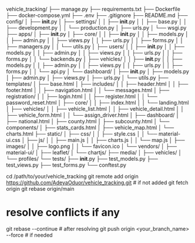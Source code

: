 vehicle_tracking/
├── manage.py
├── requirements.txt
├── Dockerfile
├── docker-compose.yml
├── .env
├── .gitignore
├── README.md
├── config/
│   ├── __init__.py
│   ├── settings/
│   │   ├── __init__.py
│   │   ├── base.py
│   │   ├── development.py
│   │   └── production.py
│   ├── urls.py
│   └── wsgi.py
├── apps/
│   ├── __init__.py
│   ├── core/
│   │   ├── __init__.py
│   │   ├── models.py
│   │   ├── admin.py
│   │   ├── views.py
│   │   ├── urls.py
│   │   ├── forms.py
│   │   ├── managers.py
│   │   └── utils.py
│   ├── users/
│   │   ├── __init__.py
│   │   ├── models.py
│   │   ├── admin.py
│   │   ├── views.py
│   │   ├── urls.py
│   │   ├── forms.py
│   │   └── backends.py
│   ├── vehicles/
│   │   ├── __init__.py
│   │   ├── models.py
│   │   ├── admin.py
│   │   ├── views.py
│   │   ├── urls.py
│   │   ├── forms.py
│   │   └── api.py
│   └── dashboard/
│       ├── __init__.py
│       ├── models.py
│       ├── admin.py
│       ├── views.py
│       ├── urls.py
│       └── utils.py
├── templates/
│   ├── base.html
│   ├── includes/
│   │   ├── header.html
│   │   ├── footer.html
│   │   ├── navigation.html
│   │   └── messages.html
│   ├── registration/
│   │   ├── login.html
│   │   ├── register.html
│   │   └── password_reset.html
│   ├── core/
│   │   ├── index.html
│   │   └── landing.html
│   ├── vehicles/
│   │   ├── vehicle_list.html
│   │   ├── vehicle_detail.html
│   │   ├── vehicle_form.html
│   │   └── assign_driver.html
│   ├── dashboard/
│       ├── national.html
│       ├── county.html
│       ├── subcounty.html
│       └── components/
│           ├── stats_cards.html
│           ├── vehicle_map.html
│           └── charts.html
├── static/
│   ├── css/
│   │   ├── style.css
│   │   └── material-ui.css
│   ├── js/
│   │   ├── main.js
│   │   ├── charts.js
│   │   └── map.js
│   ├── images/
│   │   ├── logo.png
│   │   └── favicon.ico
│   └── vendors/
│       ├── material-ui/
│       ├── leaflet/
│       └── chartjs/
├── media/
│   ├── vehicles/
│   └── profiles/
└── tests/
    ├── __init__.py
    ├── test_models.py
    ├── test_views.py
    ├── test_forms.py
    └── conftest.py


cd /path/to/your/vehicle_tracking
git remote add origin https://github.com/AdeyaOduor/vehicle_tracking.git  # if not added
git fetch origin
git rebase origin/main
# resolve conflicts if any
git rebase --continue  # after resolving
git push origin <your_branch_name> --force  # if needed